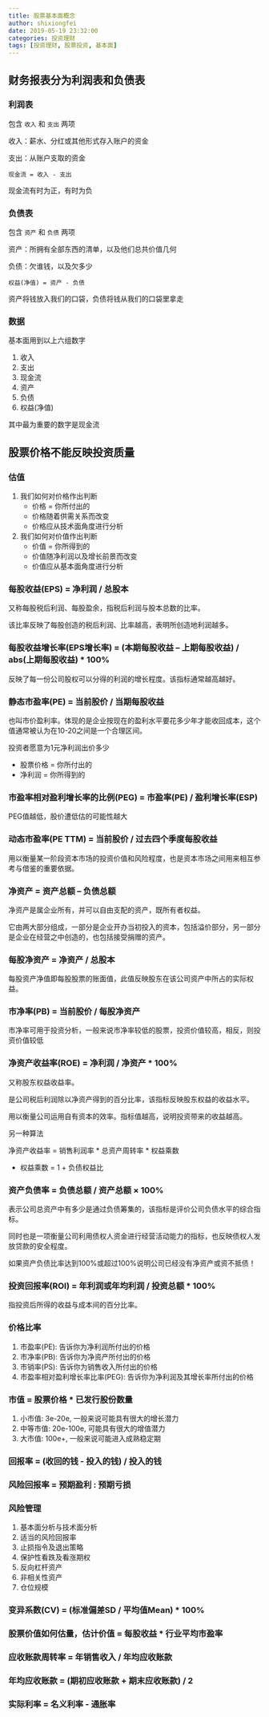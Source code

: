 ```yaml
---
title: 股票基本面概念
author: shixiongfei
date: 2019-05-19 23:32:00
categories: 投资理财
tags: [投资理财, 股票投资, 基本面]
---
```


## 财务报表分为利润表和负债表

### 利润表

包含 `收入` 和 `支出` 两项

收入：薪水、分红或其他形式存入账户的资金

支出：从账户支取的资金

```calc
现金流 = 收入 - 支出
```

现金流有时为正，有时为负

### 负债表

包含 `资产` 和 `负债` 两项

资产：所拥有全部东西的清单，以及他们总共价值几何

负债：欠谁钱，以及欠多少

```calc
权益(净值) = 资产 - 负债
```

资产将钱放入我们的口袋，负债将钱从我们的口袋里拿走

### 数据

基本面用到以上六组数字

1. 收入
2. 支出
3. 现金流
4. 资产
5. 负债
6. 权益(净值)

其中最为重要的数字是现金流

## 股票价格不能反映投资质量

### 估值

1. 我们如何对价格作出判断
   - 价格 = 你所付出的
   - 价格随着供需关系而改变
   - 价格应从技术面角度进行分析
2. 我们如何对价值作出判断
   - 价值 = 你所得到的
   - 价值随净利润以及增长前景而改变
   - 价值应从基本面角度进行分析

### 每股收益(EPS) = 净利润 / 总股本

又称每股税后利润、每股盈余，指税后利润与股本总数的比率。

该比率反映了每股创造的税后利润、比率越高，表明所创造地利润越多。

### 每股收益增长率(EPS增长率) = (本期每股收益 – 上期每股收益) / abs(上期每股收益) * 100%

反映了每一份公司股权可以分得的利润的增长程度。该指标通常越高越好。

### 静态市盈率(PE) = 当前股价 / 当期每股收益

也叫市价盈利率。体现的是企业按现在的盈利水平要花多少年才能收回成本，这个值通常被认为在10-20之间是一个合理区间。

投资者愿意为1元净利润出价多少

- 股票价格 = 你所付出的
- 净利润 = 你所得到的

### 市盈率相对盈利增长率的比例(PEG) = 市盈率(PE) / 盈利增长率(ESP)

PEG值越低，股价遭低估的可能性越大

### 动态市盈率(PE TTM) = 当前股价 / 过去四个季度每股收益

用以衡量某一阶段资本市场的投资价值和风险程度，也是资本市场之间用来相互参考与借鉴的重要依据。

### 净资产 = 资产总额 – 负债总额

净资产是属企业所有，并可以自由支配的资产，既所有者权益。

它由两大部分组成，一部分是企业开办当初投入的资本，包括溢价部分，另一部分是企业在经营之中创造的，也包括接受捐赠的资产。

### 每股净资产 = 净资产 / 总股本

每股资产净值即每股股票的账面值，此值反映股东在该公司资产中所占的实际权益。

### 市净率(PB) = 当前股价 / 每股净资产

市净率可用于投资分析，一般来说市净率较低的股票，投资价值较高，相反，则投资价值较低

### 净资产收益率(ROE) = 净利润 / 净资产 * 100%

又称股东权益收益率。

是公司税后利润除以净资产得到的百分比率，该指标反映股东权益的收益水平。

用以衡量公司运用自有资本的效率。指标值越高，说明投资带来的收益越高。

另一种算法

净资产收益率 = 销售利润率 \* 总资产周转率 \* 权益乘数

- 权益乘数 = 1 + 负债权益比

### 资产负债率 = 负债总额 / 资产总额 × 100%

表示公司总资产中有多少是通过负债筹集的，该指标是评价公司负债水平的综合指标。

同时也是一项衡量公司利用债权人资金进行经营活动能力的指标，也反映债权人发放贷款的安全程度。

如果资产负债比率达到100%或超过100%说明公司已经没有净资产或资不抵债！

### 投资回报率(ROI) = 年利润或年均利润 / 投资总额 * 100%

指投资后所得的收益与成本间的百分比率。

### 价格比率

1. 市盈率(PE): 告诉你为净利润所付出的价格
2. 市净率(PB): 告诉你为净资产所付出的价格
3. 市销率(PS): 告诉你为销售收入所付出的价格
4. 市盈率相对盈利增长率比率(PEG): 告诉你为净利润及其增长率所付出的价格

### 市值 = 股票价格 * 已发行股份数量

1. 小市值: 3e-20e, 一般来说可能具有很大的增长潜力
2. 中等市值: 20e-100e, 可能具有很大的增值潜力
3. 大市值: 100e+, 一般来说可能进入成熟稳定期

### 回报率 = (收回的钱 - 投入的钱) / 投入的钱

### 风险回报率 = 预期盈利 : 预期亏损

### 风险管理

1. 基本面分析与技术面分析
2. 适当的风险回报率
3. 止损指令及退出策略
4. 保护性看跌及看涨期权
5. 反向杠杆资产
6. 非相关性资产
7. 仓位规模

### 变异系数(CV) = (标准偏差SD / 平均值Mean) * 100%

### 股票价值如何估量，估计价值 = 每股收益 * 行业平均市盈率

### 应收账款周转率 = 年销售收入 / 年均应收账款

### 年均应收账款 = (期初应收账款 + 期末应收账款) / 2

### 实际利率 = 名义利率 - 通胀率
